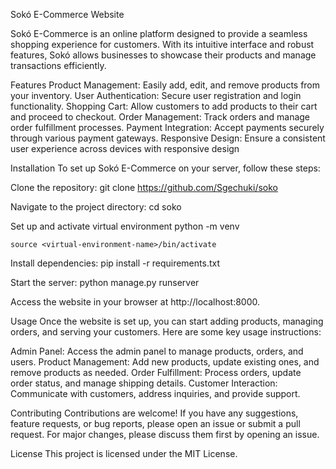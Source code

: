 Sokó E-Commerce Website


Sokó E-Commerce is an online platform designed to provide a seamless shopping experience for customers. With its intuitive interface and robust features, Sokó allows businesses to showcase their products and manage transactions efficiently.

Features
Product Management: Easily add, edit, and remove products from your inventory.
User Authentication: Secure user registration and login functionality.
Shopping Cart: Allow customers to add products to their cart and proceed to checkout.
Order Management: Track orders and manage order fulfillment processes.
Payment Integration: Accept payments securely through various payment gateways.
Responsive Design: Ensure a consistent user experience across devices with responsive design

Installation
To set up Sokó E-Commerce on your server, follow these steps:

Clone the repository:
git clone https://github.com/Sgechuki/soko

Navigate to the project directory:
cd soko

Set up and activate virtual environment
    python<version> -m venv <virtual-environment-name>

    source <virtual-environment-name>/bin/activate

Install dependencies:
    pip install -r requirements.txt

Start the server:
    python manage.py runserver


Access the website in your browser at http://localhost:8000.

Usage
Once the website is set up, you can start adding products, managing orders, and serving your customers. Here are some key usage instructions:

Admin Panel: Access the admin panel to manage products, orders, and users.
Product Management: Add new products, update existing ones, and remove products as needed.
Order Fulfillment: Process orders, update order status, and manage shipping details.
Customer Interaction: Communicate with customers, address inquiries, and provide support.

Contributing
Contributions are welcome! If you have any suggestions, feature requests, or bug reports, please open an issue or submit a pull request. For major changes, please discuss them first by opening an issue.

License
This project is licensed under the MIT License.

